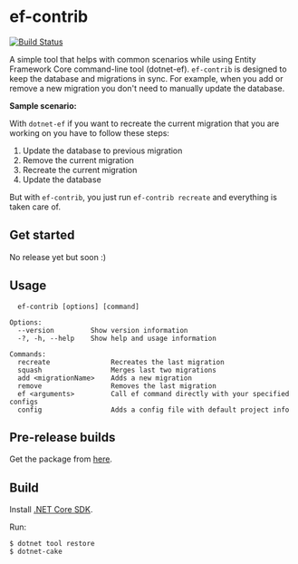 # ef-contrib

[![Build Status](https://dev.azure.com/ctyar/ef-contrib/_apis/build/status/ctyar.ef-contrib?branchName=master)](https://dev.azure.com/ctyar/ef-contrib/_build/latest?definitionId=3&branchName=master)

A simple tool that helps with common scenarios while using Entity Framework Core command-line tool (dotnet-ef). `ef-contrib` is designed to keep the database and migrations in sync.
For example, when you add or remove a new migration you don't need to manually update the database.

__Sample scenario:__

With `dotnet-ef` if you want to recreate the current migration that you are working on you have to follow these steps:

1. Update the database to previous migration
2. Remove the current migration
3. Recreate the current migration
4. Update the database

But with `ef-contrib`, you just run `ef-contrib recreate` and everything is taken care of.

## Get started
No release yet but soon :)

## Usage

```
  ef-contrib [options] [command]

Options:
  --version         Show version information
  -?, -h, --help    Show help and usage information

Commands:
  recreate               Recreates the last migration
  squash                 Merges last two migrations
  add <migrationName>    Adds a new migration
  remove                 Removes the last migration
  ef <arguments>         Call ef command directly with your specified configs
  config                 Adds a config file with default project info
```

## Pre-release builds
Get the package from [here](https://github.com/ctyar/ef-contrib/packages/164132).

## Build
Install [.NET Core SDK](https://get.dot.net/).

Run:
```
$ dotnet tool restore
$ dotnet-cake
```
